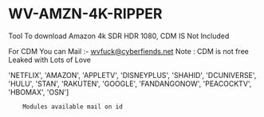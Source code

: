 # WV-AMZN-4K-RIPPER
 Tool To download Amazon 4k SDR HDR 1080, CDM IS Not Included

For CDM You can Mail :-  wvfuck@cyberfiends.net
 Note : CDM is not free
Leaked with Lots of Love 


'NETFLIX',
        'AMAZON',
        'APPLETV',
        'DISNEYPLUS',
        'SHAHID',
        'DCUNIVERSE',
        'HULU',
        'STAN',
        'RAKUTEN',
        'GOOGLE',
        'FANDANGONOW',
        'PEACOCKTV',
        'HBOMAX',
        'OSN']
        
        Modules available mail on id
